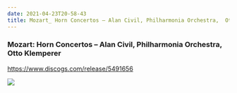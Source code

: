 ```yaml
---
date: 2021-04-23T20-58-43
title: Mozart_ Horn Concertos – Alan Civil, Philharmonia Orchestra,  Otto Klemperer
---
```

### Mozart: Horn Concertos – Alan Civil, Philharmonia Orchestra,  Otto Klemperer
https://www.discogs.com/release/5491656

![](dayone-moment://0C75572AE70745F9B7E42B1280A0FD5C)
